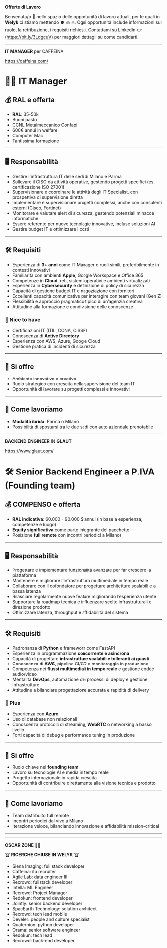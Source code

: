 
**Offerte di Lavoro**

Benvenuta/o 🖖 nello spazio delle opportunità di lavoro attuali, per le quali in **Welyk** ci stiamo mettendo 🫀 🫁 🔥. Ogni opportunità include informazioni sul ruolo, la retribuzione, i requisiti richiesti.
Contattami su LinkedIn 👉 (https://bit.ly/3LdgcuV) per maggiori dettagli su come candidarti.


---

**IT MANAGER** per CAFFEINA 

https://caffeina.com/


# 👨‍💻 IT Manager

## 💰 RAL e offerta
- **RAL**: 35-50k  
- Buoni pasto  
- CCNL Metalmeccanico Confapi  
- 600€ annui in welfare  
- Computer Mac  
- Tantissima formazione  

---

## 🖥 Responsabilità
- Gestire l'infrastruttura IT delle sedi di Milano e Parma  
- Sollevare il CISO da attività operative, gestendo progetti specifici (es. certificazione ISO 27001)  
- Supervisionare e coordinare le attività degli IT Specialist, con prospettiva di supervisione diretta  
- Implementare e supervisionare progetti complessi, anche con consulenti esterni (Cisco, Fortinet)  
- Monitorare e valutare alert di sicurezza, gestendo potenziali minacce informatiche  
- Essere referente per nuove tecnologie innovative, incluse soluzioni AI  
- Gestire budget IT e ottimizzare i costi  

---

## 🛠 Requisiti
- Esperienza di **3+ anni** come IT Manager o ruoli simili, preferibilmente in contesti innovativi  
- Familiarità con ambienti **Apple**, Google Workspace e Office 365  
- Competenze in **Cloud**, reti, sistemi operativi e ambienti virtualizzati  
- Esperienza in **Cybersecurity** e definizione di policy di sicurezza  
- Capacità di gestione budget IT e negoziazione con fornitori  
- Eccellenti capacità comunicative per interagire con team giovani (Gen Z)  
- Flessibilità e approccio pragmatico tipico di un’agenzia creativa  
- Attitudine alla formazione e condivisione delle conoscenze  

### 🔑 Nice to have
- Certificazioni IT (ITIL, CCNA, CISSP)  
- Conoscenza di **Active Directory**  
- Esperienza con AWS, Azure, Google Cloud  
- Gestione pratica di incidenti di sicurezza  

---

## 🤝 Si offre
- Ambiente innovativo e creativo  
- Ruolo strategico con crescita nella supervisione del team IT  
- Opportunità di lavorare su progetti complessi e innovativi  

---

## 🚗 Come lavoriamo
- **Modalità ibrida**: Parma o Milano  
- Possibilità di spostarsi tra le due sedi con auto aziendale prenotabile  



---



**BACKEND ENGINEER** IN **GLAUT**

https://www.glaut.com/




# 🛠️ Senior Backend Engineer a P.IVA (Founding team)

## 💰 COMPENSO e offerta
- **RAL indicativa**: 60.000 - 90.000 $ annui (in base a esperienza, competenze e luogo)  
- **Equity significativa** come parte integrante del pacchetto  
- Posizione **full remote** con incontri periodici a Milano)  

---

## 🖥 Responsabilità
- Progettare e implementare funzionalità avanzate per far crescere la piattaforma  
- Mantenere e migliorare l’infrastruttura multimediale in tempo reale  
- Collaborare con il cofondatore per progettare architetture scalabili e a bassa latenza  
- Rilasciare regolarmente nuove feature migliorando l’esperienza utente  
- Supportare la roadmap tecnica e influenzare scelte infrastrutturali e direzione prodotto  
- Ottimizzare latenza, throughput e affidabilità del sistema  

---

## 🛠 Requisiti
- Padronanza di **Python** e framework come FastAPI  
- Esperienza in programmazione **concorrente e asincrona**  
- Capacità di progettare **infrastrutture scalabili e tolleranti ai guasti**  
- Conoscenza di **AWS**, pipeline CI/CD e monitoraggio in produzione  
- Competenza nei **flussi multimediali in tempo reale** e gestione codec audio/video  
- Mentalità **DevOps**, automazione dei processi di deploy e gestione infrastrutture  
- Attitudine a bilanciare progettazione accurata e rapidità di delivery  

### 🔑 Plus
- Esperienza con **Azure**  
- Uso di database non relazionali  
- Conoscenza protocolli di streaming, **WebRTC** o networking a basso livello  
- Forti capacità di debug e performance tuning in produzione  

---

## 🤝 Si offre
- Ruolo chiave nel **founding team**  
- Lavoro su tecnologie AI e media in tempo reale  
- Progetto internazionale in rapida crescita  
- Opportunità di contribuire direttamente alla visione tecnica e prodotto  

---

## 🚀 Come lavoriamo
- Team distribuito full remote  
- Incontri periodici dal vivo a Milano  
- Iterazione veloce, bilanciando innovazione e affidabilità mission-critical  

---








---

**OSCAR ZONE** ✌🏼

🏆 **RICERCHE CHIUSE IN WELYK** 🏆

- Siena Imaging: full stack developer
- Caffeina: ita recruiter
- Agile Lab: data engineer III
- Recrowd: fullstack developer
- Intella: ML Engineer
- Recrowd: Project Manager
- Redokun: frontend developer
- Jointly: senior backend developer
- SpacEarth Technology: solution architect
- Recrowd: tech lead mobile
- Develer: people and culture specialist
- Quaternion: python developer
- Orama: senior software engineer
- Redokun: tech lead
- Recrowd: back-end developer

